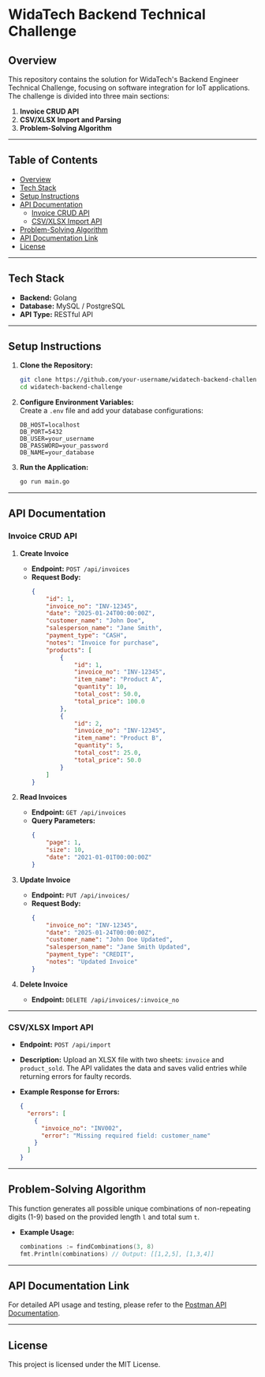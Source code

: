 # WidaTech Backend Technical Challenge

## Overview
This repository contains the solution for WidaTech's Backend Engineer Technical Challenge, focusing on software integration for IoT applications. The challenge is divided into three main sections:

1. **Invoice CRUD API**  
2. **CSV/XLSX Import and Parsing**  
3. **Problem-Solving Algorithm**  

---

## Table of Contents
- [Overview](#overview)
- [Tech Stack](#tech-stack)
- [Setup Instructions](#setup-instructions)
- [API Documentation](#api-documentation)
  - [Invoice CRUD API](#invoice-crud-api)
  - [CSV/XLSX Import API](#csvxlsx-import-api)
- [Problem-Solving Algorithm](#problem-solving-algorithm)
- [API Documentation Link](#api-documentation-link)
- [License](#license)

---

## Tech Stack
- **Backend:** Golang  
- **Database:** MySQL / PostgreSQL  
- **API Type:** RESTful API  

---

## Setup Instructions

1. **Clone the Repository:**  
   ```bash
   git clone https://github.com/your-username/widatech-backend-challenge.git
   cd widatech-backend-challenge
   ```

2. **Configure Environment Variables:**  
   Create a `.env` file and add your database configurations:
   ```env
   DB_HOST=localhost
   DB_PORT=5432
   DB_USER=your_username
   DB_PASSWORD=your_password
   DB_NAME=your_database
   ```

3. **Run the Application:**  
   ```bash
   go run main.go
   ```

---

## API Documentation

### Invoice CRUD API

1. **Create Invoice**  
   - **Endpoint:** `POST /api/invoices`  
   - **Request Body:**
     ```json
     {
         "id": 1,
         "invoice_no": "INV-12345",
         "date": "2025-01-24T00:00:00Z",
         "customer_name": "John Doe",
         "salesperson_name": "Jane Smith",
         "payment_type": "CASH",
         "notes": "Invoice for purchase",
         "products": [
             {
                 "id": 1,
                 "invoice_no": "INV-12345",
                 "item_name": "Product A",
                 "quantity": 10,
                 "total_cost": 50.0,
                 "total_price": 100.0
             },
             {
                 "id": 2,
                 "invoice_no": "INV-12345",
                 "item_name": "Product B",
                 "quantity": 5,
                 "total_cost": 25.0,
                 "total_price": 50.0
             }
         ]
     }
     ```

2. **Read Invoices**  
   - **Endpoint:** `GET /api/invoices`  
   - **Query Parameters:**
     ```json
     {
         "page": 1,
         "size": 10,
         "date": "2021-01-01T00:00:00Z"
     }
     ```

3. **Update Invoice**  
   - **Endpoint:** `PUT /api/invoices/`
   - **Request Body:**
     ```json
     {
         "invoice_no": "INV-12345",
         "date": "2025-01-24T00:00:00Z",
         "customer_name": "John Doe Updated",
         "salesperson_name": "Jane Smith Updated",
         "payment_type": "CREDIT",
         "notes": "Updated Invoice"
     }
     ```

4. **Delete Invoice**  
   - **Endpoint:** `DELETE /api/invoices/:invoice_no`

---

### CSV/XLSX Import API

- **Endpoint:** `POST /api/import`
- **Description:** Upload an XLSX file with two sheets: `invoice` and `product_sold`. The API validates the data and saves valid entries while returning errors for faulty records.

- **Example Response for Errors:**
  ```json
  {
    "errors": [
      {
        "invoice_no": "INV002",
        "error": "Missing required field: customer_name"
      }
    ]
  }
  ```

---

## Problem-Solving Algorithm

This function generates all possible unique combinations of non-repeating digits (1-9) based on the provided length `l` and total sum `t`.

- **Example Usage:**
  ```go
  combinations := findCombinations(3, 8)
  fmt.Println(combinations) // Output: [[1,2,5], [1,3,4]]
  ```

---

## API Documentation Link

For detailed API usage and testing, please refer to the [Postman API Documentation](https://documenter.getpostman.com/view/25243359/2sAYX3sjLK).

---

## License
This project is licensed under the MIT License.

